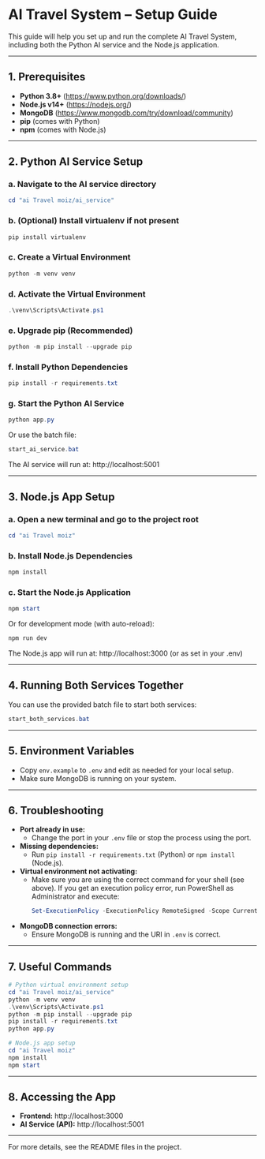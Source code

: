 # AI Travel System – Setup Guide

This guide will help you set up and run the complete AI Travel System, including both the Python AI service and the Node.js application.

---

## 1. Prerequisites

- **Python 3.8+** (https://www.python.org/downloads/)
- **Node.js v14+** (https://nodejs.org/)
- **MongoDB** (https://www.mongodb.com/try/download/community)
- **pip** (comes with Python)
- **npm** (comes with Node.js)

---

## 2. Python AI Service Setup

### a. Navigate to the AI service directory
```powershell
cd "ai Travel moiz/ai_service"
```

### b. (Optional) Install virtualenv if not present
```powershell
pip install virtualenv
```

### c. Create a Virtual Environment
```powershell
python -m venv venv
```

### d. Activate the Virtual Environment
```powershell
.\venv\Scripts\Activate.ps1
```

### e. Upgrade pip (Recommended)
```powershell
python -m pip install --upgrade pip
```

### f. Install Python Dependencies
```powershell
pip install -r requirements.txt
```

### g. Start the Python AI Service
```powershell
python app.py
```
Or use the batch file:
```powershell
start_ai_service.bat
```

The AI service will run at: http://localhost:5001

---

## 3. Node.js App Setup

### a. Open a new terminal and go to the project root
```powershell
cd "ai Travel moiz"
```

### b. Install Node.js Dependencies
```powershell
npm install
```

### c. Start the Node.js Application
```powershell
npm start
```
Or for development mode (with auto-reload):
```powershell
npm run dev
```

The Node.js app will run at: http://localhost:3000 (or as set in your .env)

---

## 4. Running Both Services Together

You can use the provided batch file to start both services:
```powershell
start_both_services.bat
```

---

## 5. Environment Variables

- Copy `env.example` to `.env` and edit as needed for your local setup.
- Make sure MongoDB is running on your system.

---

## 6. Troubleshooting

- **Port already in use:**
  - Change the port in your `.env` file or stop the process using the port.
- **Missing dependencies:**
  - Run `pip install -r requirements.txt` (Python) or `npm install` (Node.js).
- **Virtual environment not activating:**
  - Make sure you are using the correct command for your shell (see above). If you get an execution policy error, run PowerShell as Administrator and execute:
    ```powershell
    Set-ExecutionPolicy -ExecutionPolicy RemoteSigned -Scope CurrentUser
    ```
- **MongoDB connection errors:**
  - Ensure MongoDB is running and the URI in `.env` is correct.

---

## 7. Useful Commands

```powershell
# Python virtual environment setup
cd "ai Travel moiz/ai_service"
python -m venv venv
.\venv\Scripts\Activate.ps1
python -m pip install --upgrade pip
pip install -r requirements.txt
python app.py

# Node.js app setup
cd "ai Travel moiz"
npm install
npm start
```

---

## 8. Accessing the App
- **Frontend:** http://localhost:3000
- **AI Service (API):** http://localhost:5001

---

For more details, see the README files in the project.
